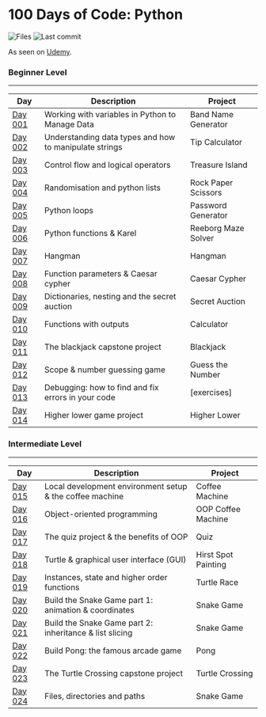 # 100 Days of Code: Python

![Files](https://img.shields.io/github/directory-file-count/mfsuzigan/100_days_of_code_python)
![Last commit](https://img.shields.io/github/last-commit/mfsuzigan/100_days_of_code_python.svg)

As seen on [Udemy](https://www.udemy.com/course/100-days-of-code/).

### Beginner Level

___

| Day                | Description                                            | Project             |
|--------------------|--------------------------------------------------------|---------------------|
| [Day 001](/day001) | Working with variables in Python to Manage Data        | Band Name Generator |
| [Day 002](/day002) | Understanding data types and how to manipulate strings | Tip Calculator      |
| [Day 003](/day003) | Control flow and logical operators                     | Treasure Island     |
| [Day 004](/day004) | Randomisation and python lists                         | Rock Paper Scissors |
| [Day 005](/day005) | Python loops                                           | Password Generator  |
| [Day 006](/day006) | Python functions & Karel                               | Reeborg Maze Solver |
| [Day 007](/day007) | Hangman                                                | Hangman             |
| [Day 008](/day008) | Function parameters & Caesar cypher                    | Caesar Cypher       |
| [Day 009](/day009) | Dictionaries, nesting and the secret auction           | Secret Auction      |
| [Day 010](/day010) | Functions with outputs                                 | Calculator          |
| [Day 011](/day011) | The blackjack capstone project                         | Blackjack           |
| [Day 012](/day012) | Scope & number guessing game                           | Guess the Number    |
| [Day 013](/day013) | Debugging: how to find and fix errors in your code     | [exercises]         |
| [Day 014](/day014) | Higher lower game project                              | Higher Lower        |

### Intermediate Level

___

| Day                | Description                                              | Project             |
|--------------------|----------------------------------------------------------|---------------------|
| [Day 015](/day015) | Local development environment setup & the coffee machine | Coffee Machine      |
| [Day 016](/day016) | Object-oriented programming                              | OOP Coffee Machine  |
| [Day 017](/day017) | The quiz project & the benefits of OOP                   | Quiz                |
| [Day 018](/day018) | Turtle & graphical user interface (GUI)                  | Hirst Spot Painting |
| [Day 019](/day019) | Instances, state and higher order functions              | Turtle Race         |
| [Day 020](/day020) | Build the Snake Game part 1: animation & coordinates     | Snake Game          |
| [Day 021](/day021) | Build the Snake Game part 2: inheritance & list slicing  | Snake Game          |
| [Day 022](/day022) | Build Pong: the famous arcade game                       | Pong                |
| [Day 023](/day023) | The Turtle Crossing capstone project                     | Turtle Crossing     |
| [Day 024](/day024) | Files, directories and paths                             | Snake Game          |

